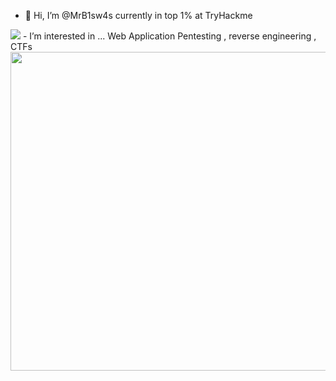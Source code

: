 - 👋 Hi, I’m @MrB1sw4s
currently in top 1% at TryHackme
<img src="https://tryhackme.com/badge/108008">
- I’m interested in ...
Web Application Pentesting , reverse engineering , CTFs

<img src="https://media.giphy.com/media/Z543HuFdQAmkg/giphy.gif" width="510px">

<!---
MrB1sw4s/MrB1sw4s is a ✨ special ✨ repository because its `README.md` (this file) appears on your GitHub profile.
You can click the Preview link to take a look at your changes.
--->
